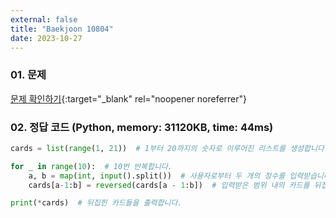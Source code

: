 ```yaml
---
external: false
title: "Baekjoon 10804"
date: 2023-10-27
---
```


### 01. 문제

[문제 확인하기](https://www.acmicpc.net/problem/10804){:target="_blank" rel="noopener noreferrer"}

### 02. 정답 코드 (Python, memory: 31120KB, time: 44ms)

```Python
cards = list(range(1, 21))  # 1부터 20까지의 숫자로 이루어진 리스트를 생성합니다.

for _ in range(10):  # 10번 반복합니다.
    a, b = map(int, input().split())  # 사용자로부터 두 개의 정수를 입력받습니다.
    cards[a-1:b] = reversed(cards[a - 1:b])  # 입력받은 범위 내의 카드를 뒤집습니다.

print(*cards)  # 뒤집힌 카드들을 출력합니다.
```
